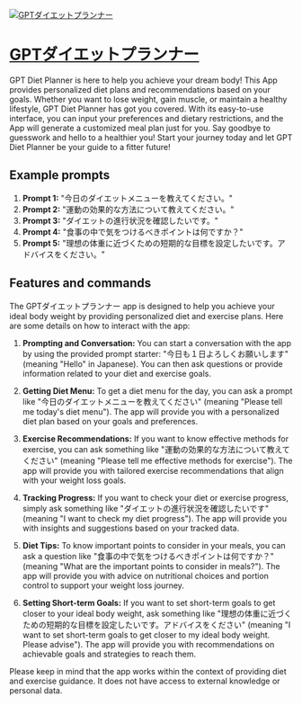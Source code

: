 [![GPTダイエットプランナー](https://files.oaiusercontent.com/file-68yek8uF1PfTILEVZr4TCg99?se=2123-10-18T13%3A24%3A10Z&sp=r&sv=2021-08-06&sr=b&rscc=max-age%3D31536000%2C%20immutable&rscd=attachment%3B%20filename%3D6e0e4c65-b765-43a1-9666-2f3694f3df4a.png&sig=eNEk67HNqnbYG1kwL6McqvrNDyUtQSpNVwIzF5Lt08g%3D)](https://chat.openai.com/g/g-CCSYP4wdJ-gptdaietutopuranna)

# [GPTダイエットプランナー](https://chat.openai.com/g/g-CCSYP4wdJ-gptdaietutopuranna)

GPT Diet Planner is here to help you achieve your dream body! This App provides personalized diet plans and recommendations based on your goals. Whether you want to lose weight, gain muscle, or maintain a healthy lifestyle, GPT Diet Planner has got you covered. With its easy-to-use interface, you can input your preferences and dietary restrictions, and the App will generate a customized meal plan just for you. Say goodbye to guesswork and hello to a healthier you! Start your journey today and let GPT Diet Planner be your guide to a fitter future!

## Example prompts

1. **Prompt 1:** "今日のダイエットメニューを教えてください。"
2. **Prompt 2:** "運動の効果的な方法について教えてください。"
3. **Prompt 3:** "ダイエットの進行状況を確認したいです。"
4. **Prompt 4:** "食事の中で気をつけるべきポイントは何ですか？"
5. **Prompt 5:** "理想の体重に近づくための短期的な目標を設定したいです。アドバイスをください。"

## Features and commands

The GPTダイエットプランナー app is designed to help you achieve your ideal body weight by providing personalized diet and exercise plans. Here are some details on how to interact with the app:

1. **Prompting and Conversation:** You can start a conversation with the app by using the provided prompt starter: "今日も１日よろしくお願いします" (meaning "Hello" in Japanese). You can then ask questions or provide information related to your diet and exercise goals.

2. **Getting Diet Menu:** To get a diet menu for the day, you can ask a prompt like "今日のダイエットメニューを教えてください" (meaning "Please tell me today's diet menu"). The app will provide you with a personalized diet plan based on your goals and preferences.

3. **Exercise Recommendations:** If you want to know effective methods for exercise, you can ask something like "運動の効果的な方法について教えてください" (meaning "Please tell me effective methods for exercise"). The app will provide you with tailored exercise recommendations that align with your weight loss goals.

4. **Tracking Progress:** If you want to check your diet or exercise progress, simply ask something like "ダイエットの進行状況を確認したいです" (meaning "I want to check my diet progress"). The app will provide you with insights and suggestions based on your tracked data.

5. **Diet Tips:** To know important points to consider in your meals, you can ask a question like "食事の中で気をつけるべきポイントは何ですか？" (meaning "What are the important points to consider in meals?"). The app will provide you with advice on nutritional choices and portion control to support your weight loss journey.

6. **Setting Short-term Goals:** If you want to set short-term goals to get closer to your ideal body weight, ask something like "理想の体重に近づくための短期的な目標を設定したいです。アドバイスをください" (meaning "I want to set short-term goals to get closer to my ideal body weight. Please advise"). The app will provide you with recommendations on achievable goals and strategies to reach them.

Please keep in mind that the app works within the context of providing diet and exercise guidance. It does not have access to external knowledge or personal data.